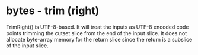 # bytes - trim (right)

TrimRight() is UTF-8-based. It will treat the inputs as UTF-8 encoded code points trimming the cutset slice from the end of the input slice. It does not allocate byte-array memory for the return slice since the return is a subslice of the input slice.
